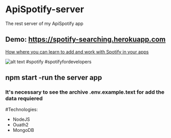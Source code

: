 # ApiSpotify-server
The rest server of my ApiSpotify app

## Demo:  https://spotify-searching.herokuapp.com


[How where you can learn to add and work with Spotify in your apps ](https://res.cloudinary.com/dx33ki9ul/image/upload/v1625069159/FBImage_fowlbh.png)

![alt text](https://res.cloudinary.com/dx33ki9ul/image/upload/v1625069159/FBImage_fowlbh.png) 
 #spotify #spotifyfordevelopers


## **npm start** -run the server app  

### It's necessary to see the archive **.env.example.text** for add the data requiered



#Technologies:

- NodeJS
- Ouath2
- MongoDB
